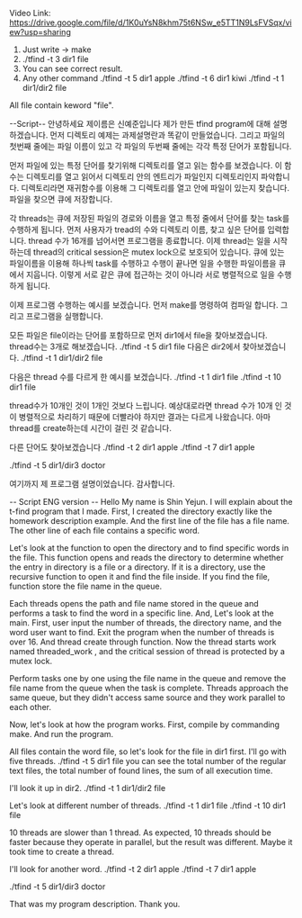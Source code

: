 Video Link: https://drive.google.com/file/d/1K0uYsN8khm75t6NSw_e5TT1N9LsFVSqx/view?usp=sharing

1. Just write -> make
2. ./tfind -t 3 dir1 file
3. You can see correct result.
4. Any other command
	./tfind -t 5 dir1 apple
	./tfind -t 6 dir1 kiwi
	./tfind -t 1 dir1/dir2 file

All file contain keword "file".

--Script--
안녕하세요
제이름은 신예준입니다
제가 만든 tfind program에 대해 설명하겠습니다.
먼저 디렉토리 예제는 과제설명란과 똑같이 만들었습니다. 그리고 파일의 첫번째 줄에는 파일 이름이 있고
각 파일의 두번째 줄에는 각각 특정 단어가 포함됩니다. 

먼저 파일에 있는 특정 단어를 찾기위해 디렉토리를 열고 읽는 함수를 보겠습니다.
이 함수는 디렉토리를 열고 읽어서 디렉토리 안의 엔트리가 파일인지 디렉토리인지 파악합니다. 디렉토리라면 재귀함수를 이용해 그 디렉토리를 열고 안에 파일이 있는지 찾습니다. 파일을 찾으면 큐에 저장합니다. 

각 threads는 큐에 저장된 파일의 경로와 이름을 열고 특정 줄에서 단어를 찾는 task를 수행하게 됩니다.
먼저 사용자가 tread의 수와 디렉토리 이름, 찾고 싶은 단어를 입력합니다.
thread 수가 16개를 넘어서면 프로그램을 종료합니다.
이제 thread는 일을 시작하는데 thread의 critical session은 mutex lock으로 보호되어 있습니다.
큐에 있는 파일이름을 이용해 하나씩 task를 수행하고 수행이 끝나면 일을 수행한 파일이름을 큐에서 지웁니다.
이렇게 서로 같은 큐에 접근하는 것이 아니라 서로 병렬적으로 일을 수행하게 됩니다. 

이제 프로그램 수행하는 예시를 보겠습니다.
먼저 make를 명령하여 컴파일 합니다.
그리고 프로그램을 실행합니다. 

모든 파일은 file이라는 단어를 포함하므로 먼저 dir1에서 file을 찾아보겠습니다.
thread수는 3개로 해보겠습니다.
./tfind -t 5 dir1 file
다음은 dir2에서 찾아보겠습니다.
./tfind -t 1 dir1/dir2 file 

다음은 thread 수를 다르게 한 예시를 보겠습니다.
./tfind -t 1 dir1 file
./tfind -t 10 dir1 file 

thread수가 10개인 것이 1개인 것보다 느립니다.
예상대로라면 thread 수가 10개 인 것이 병렬적으로 차리하기 때문에 더빨라야 하지만 결과는 다르게 나왔습니다.
아마 thread를 create하는데 시간이 걸린 것 같습니다. 

다른 단어도 찾아보겠습니다
./tfind -t 2 dir1 apple
./tfind -t 7 dir1 apple


./tfind -t 5 dir1/dir3 doctor 

여기까지 제 프로그램 설명이었습니다.
감사합니다.

-- Script ENG version --
Hello
My name is Shin Yejun.
I will explain about the t-find program that I made.
First, I created the directory exactly like the homework description example. And the first line of the file has a file name.
The other line of each file contains a specific word. 

Let's look at the function to open the directory and to find specific words in the file.
This function opens and reads the directory to determine whether the entry in directory is a file or a directory. If it is a directory, use the recursive function to open it and find the file inside. If you find the file, function store the file name in the queue. 

Each threads opens the path and file name stored in the queue and performs a task to find the word in a specific line.
And, Let's look at the main.
First, user input the number of threads, the directory name, and the word user want to find.
Exit the program when the number of threads is over 16.
And thread create through function.
Now the thread starts work named threaded_work , and the critical session of thread is protected by a mutex lock.

Perform tasks one by one using the file name in the queue and remove the file name from the queue when the task is complete.
Threads approach the same queue, but they didn't access same source and they work parallel to each other. 

Now, let's look at how the program works.
First, compile by commanding make.
And run the program. 

All files contain the word file, so let's look for the file in dir1 first.
I'll go with five threads.
./tfind -t 5 dir1 file
you can see  the total number of the regular text files, the total number of found lines, the sum of all execution time.

I'll look it up in dir2.
./tfind -t 1 dir1/dir2 file 

Let's look at different number of threads.
./tfind -t 1 dir1 file
./tfind -t 10 dir1 file 

10 threads are slower than 1 thread.
As expected, 10 threads should be faster because they operate in parallel, but the result was different.
Maybe it took time to create a thread. 

I'll look for another word.
./tfind -t 2 dir1 apple
./tfind -t 7 dir1 apple


./tfind -t 5 dir1/dir3 doctor

That was my program description.
Thank you.
